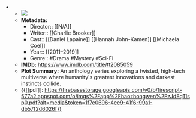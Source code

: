 - 
    - ![](https://m.media-amazon.com/images/M/MV5BYTM3YWVhMDMtNjczMy00NGEyLWJhZDctYjNhMTRkNDE0ZTI1XkEyXkFqcGdeQXVyMTkxNjUyNQ@@._V1_SX300.jpg)  
    - **Metadata:**
        - Director:: [[N/A]]
        - Writer:: [[Charlie Brooker]]
        - Cast:: [[Daniel Lapaine]] [[Hannah John-Kamen]] [[Michaela Coel]]
        - Year:: [[2011–2019]]
        - Genre:: #Drama #Mystery #Sci-Fi
    - **IMDb:** https://www.imdb.com/title/tt2085059
    - **Plot Summary:** An anthology series exploring a twisted, high-tech multiverse where humanity's greatest innovations and darkest instincts collide.
    - {{[[pdf]]: https://firebasestorage.googleapis.com/v0/b/firescript-577a2.appspot.com/o/imgs%2Fapp%2Fhaozhongwen%2FzJdEqTlsp0.pdf?alt=media&token=1f7e0696-4ee9-41f6-99a1-db57f2d6026f}}
